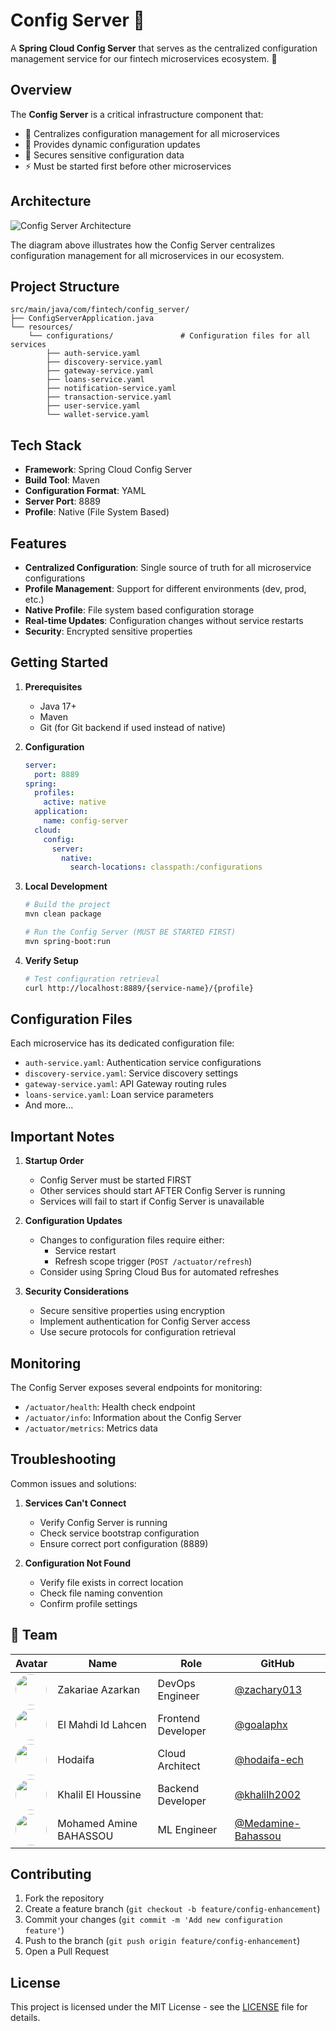 # Config Server 🔧

A **Spring Cloud Config Server** that serves as the centralized configuration management service for our fintech microservices ecosystem. 🏢

## Overview

The **Config Server** is a critical infrastructure component that:
- 📐 Centralizes configuration management for all microservices
- 🔄 Provides dynamic configuration updates
- 🔐 Secures sensitive configuration data
- ⚡ Must be started first before other microservices

## Architecture

![Config Server Architecture](https://velog.io/@18k7102dy/Spring-Cloud-cloud-config%EC%97%90-%EB%8C%80%ED%95%9C-%EC%84%A4%EB%AA%85-%EB%B0%8F-%EA%B5%AC%ED%98%84)

The diagram above illustrates how the Config Server centralizes configuration management for all microservices in our ecosystem.

## Project Structure

```
src/main/java/com/fintech/config_server/
├── ConfigServerApplication.java
└── resources/
    └── configurations/               # Configuration files for all services
        ├── auth-service.yaml
        ├── discovery-service.yaml
        ├── gateway-service.yaml
        ├── loans-service.yaml
        ├── notification-service.yaml
        ├── transaction-service.yaml
        ├── user-service.yaml
        └── wallet-service.yaml
```

## Tech Stack

- **Framework**: Spring Cloud Config Server
- **Build Tool**: Maven
- **Configuration Format**: YAML
- **Server Port**: 8889
- **Profile**: Native (File System Based)

## Features

- **Centralized Configuration**: Single source of truth for all microservice configurations
- **Profile Management**: Support for different environments (dev, prod, etc.)
- **Native Profile**: File system based configuration storage
- **Real-time Updates**: Configuration changes without service restarts
- **Security**: Encrypted sensitive properties

## Getting Started

1. **Prerequisites**
    - Java 17+
    - Maven
    - Git (for Git backend if used instead of native)

2. **Configuration**
   ```yaml
   server:
     port: 8889
   spring:
     profiles:
       active: native
     application:
       name: config-server
     cloud:
       config:
         server:
           native:
             search-locations: classpath:/configurations
   ```

3. **Local Development**
   ```bash
   # Build the project
   mvn clean package

   # Run the Config Server (MUST BE STARTED FIRST)
   mvn spring-boot:run
   ```

4. **Verify Setup**
   ```bash
   # Test configuration retrieval
   curl http://localhost:8889/{service-name}/{profile}
   ```

## Configuration Files

Each microservice has its dedicated configuration file:
- `auth-service.yaml`: Authentication service configurations
- `discovery-service.yaml`: Service discovery settings
- `gateway-service.yaml`: API Gateway routing rules
- `loans-service.yaml`: Loan service parameters
- And more...

## Important Notes

1. **Startup Order**
    - Config Server must be started FIRST
    - Other services should start AFTER Config Server is running
    - Services will fail to start if Config Server is unavailable

2. **Configuration Updates**
    - Changes to configuration files require either:
        - Service restart
        - Refresh scope trigger (`POST /actuator/refresh`)
    - Consider using Spring Cloud Bus for automated refreshes

3. **Security Considerations**
    - Secure sensitive properties using encryption
    - Implement authentication for Config Server access
    - Use secure protocols for configuration retrieval

## Monitoring

The Config Server exposes several endpoints for monitoring:
- `/actuator/health`: Health check endpoint
- `/actuator/info`: Information about the Config Server
- `/actuator/metrics`: Metrics data

## Troubleshooting

Common issues and solutions:

1. **Services Can't Connect**
    - Verify Config Server is running
    - Check service bootstrap configuration
    - Ensure correct port configuration (8889)

2. **Configuration Not Found**
    - Verify file exists in correct location
    - Check file naming convention
    - Confirm profile settings

## 👥 Team

| Avatar                                                                                                  | Name | Role | GitHub |
|---------------------------------------------------------------------------------------------------------|------|------|--------|
| <img src="https://github.com/zachary013.png" width="50" height="50" style="border-radius: 50%"/>        | Zakariae Azarkan | DevOps Engineer | [@zachary013](https://github.com/zachary013) |
| <img src="https://github.com/goalaphx.png" width="50" height="50" style="border-radius: 50%"/>          | El Mahdi Id Lahcen | Frontend Developer | [@goalaphx](https://github.com/goalaphx) |
| <img src="https://github.com/hodaifa-ech.png" width="50" height="50" style="border-radius: 50%"/>       | Hodaifa | Cloud Architect | [@hodaifa-ech](https://github.com/hodaifa-ech) |
| <img src="https://github.com/khalilh2002.png" width="50" height="50" style="border-radius: 50%"/>       | Khalil El Houssine | Backend Developer | [@khalilh2002](https://github.com/khalilh2002) |
| <img src="https://github.com/Medamine-Bahassou.png" width="50" height="50" style="border-radius: 50%"/> | Mohamed Amine BAHASSOU | ML Engineer | [@Medamine-Bahassou](https://github.com/Medamine-Bahassou) |

## Contributing

1. Fork the repository
2. Create a feature branch (`git checkout -b feature/config-enhancement`)
3. Commit your changes (`git commit -m 'Add new configuration feature'`)
4. Push to the branch (`git push origin feature/config-enhancement`)
5. Open a Pull Request

## License

This project is licensed under the MIT License - see the [LICENSE](LICENSE) file for details.

